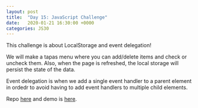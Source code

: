 ```yaml
---
layout: post
title:  "Day 15: JavaScript Challenge"
date:   2020-01-21 16:30:00 +0000
categories: JS30
---
```


This challenge is about LocalStorage and event delegation!

We will make a tapas menu where you can add/delete items and check or uncheck them. Also, when the page is refreshed,
the local storage will persist the state of the data.

Event delegation is when we add a single event handler to a parent element in ordedr to avoid having to add event handlers 
to multiple child elements.

Repo [here](https://github.com/mlatif01/js30) 
and demo is [here](http://ml-js30.epizy.com/day15.html).









